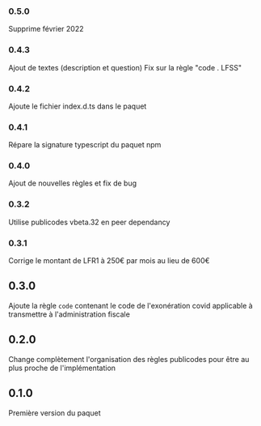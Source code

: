 ### 0.5.0

Supprime février 2022

### 0.4.3

Ajout de textes (description et question)
Fix sur la règle "code . LFSS"

### 0.4.2

Ajoute le fichier index.d.ts dans le paquet

### 0.4.1

Répare la signature typescript du paquet npm

### 0.4.0

Ajout de nouvelles règles et fix de bug

### 0.3.2

Utilise publicodes vbeta.32 en peer dependancy

### 0.3.1

Corrige le montant de LFR1 à 250€ par mois au lieu de 600€

## 0.3.0

Ajoute la règle `code` contenant le code de l'exonération covid applicable à transmettre à l'administration fiscale

## 0.2.0

Change complètement l'organisation des règles publicodes pour être au plus proche de l'implémentation

## 0.1.0

Première version du paquet
